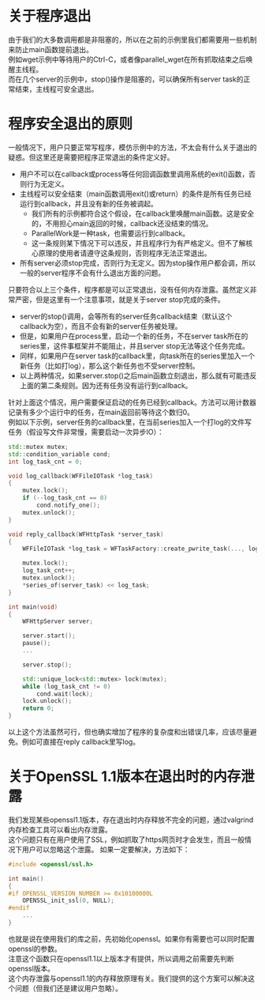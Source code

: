 # 关于程序退出

由于我们的大多数调用都是非阻塞的，所以在之前的示例里我们都需要用一些机制来防止main函数提前退出。  
例如wget示例中等待用户的Ctrl-C，或者像parallel_wget在所有抓取结束之后唤醒主线程。  
而在几个server的示例中，stop()操作是阻塞的，可以确保所有server task的正常结束，主线程可安全退出。

# 程序安全退出的原则

一般情况下，用户只要正常写程序，模仿示例中的方法，不太会有什么关于退出的疑惑。但这里还是需要把程序正常退出的条件定义好。  
* 用户不可以在callback或process等任何回调函数里调用系统的exit()函数，否则行为无定义。
* 主线程可以安全结束（main函数调用exit()或return）的条件是所有任务已经运行到callback，并且没有新的任务被调起。
  * 我们所有的示例都符合这个假设，在callback里唤醒main函数。这是安全的，不用担心main返回的时候，callback还没结束的情况。
  * ParallelWork是一种task，也需要运行到callback。
  * 这一条规则某下情况下可以违反，并且程序行为有严格定义。但不了解核心原理的使用者请遵守这条规则，否则程序无法正常退出。
* 所有server必须stop完成，否则行为无定义。因为stop操作用户都会调，所以一般的server程序不会有什么退出方面的问题。

只要符合以上三个条件，程序都是可以正常退出，没有任何内存泄露。虽然定义非常严密，但是这里有一个注意事项，就是关于server stop完成的条件。
* server的stop()调用，会等所有的server任务callback结束（默认这个callback为空），而且不会有新的server任务被处理。
* 但是，如果用户在process里，启动一个新的任务，不在server task所在的series里，这件事框架并不能阻止，并且server stop无法等这个任务完成。
* 同样，如果用户在server task的callback里，向task所在的series里加入一个新任务（比如打log），那么这个新任务也不受server控制。
* 以上两种情况，如果server.stop()之后main函数立刻退出，那么就有可能违反上面的第二条规则。因为还有任务没有运行到callback。

针对上面这个情况，用户需要保证启动的任务已经到callback。方法可以用计数器记录有多少个运行中的任务，在main返回前等待这个数归0。  
例如以下示例，server任务的callback里，在当前series加入一个打log的文件写任务（假设写文件非常慢，需要启动一次异步IO）：
~~~cpp
std::mutex mutex;
std::condition_variable cond;
int log_task_cnt = 0;

void log_callback(WFFileIOTask *log_task)
{
    mutex.lock();
    if (--log_task_cnt == 0)
        cond.notify_one();
    mutex.unlock();
}

void reply_callback(WFHttpTask *server_task)
{
    WFFileIOTask *log_task = WFTaskFactory::create_pwrite_task(..., log_callback);

    mutex.lock();
    log_task_cnt++;
    mutex.unlock();
    *series_of(server_task) << log_task;
}

int main(void)
{
    WFHttpServer server;

    server.start();
    pause();
    ...

    server.stop();

    std::unique_lock<std::mutex> lock(mutex);
    while (log_task_cnt != 0)
        cond.wait(lock);
    lock.unlock();
    return 0;
}
~~~
以上这个方法虽然可行，但也确实增加了程序的复杂度和出错误几率，应该尽量避免。例如可直接在reply callback里写log。

# 关于OpenSSL 1.1版本在退出时的内存泄露

我们发现某些openssl1.1版本，存在退出时内存释放不完全的问题，通过valgrind内存检查工具可以看出内存泄露。  
这个问题只有在用户使用了SSL，例如抓取了https网页时才会发生，而且一般情况下用户可以忽略这个泄露。
如果一定要解决，方法如下：
~~~cpp
#include <openssl/ssl.h>

int main()
{
#if OPENSSL_VERSION_NUMBER >= 0x10100000L
    OPENSSL_init_ssl(0, NULL);
#endif
    ...
}
~~~
也就是说在使用我们的库之前，先初始化openssl。如果你有需要也可以同时配置openssl的参数。  
注意这个函数只在openssl1.1以上版本才有提供，所以调用之前需要先判断openssl版本。  
这个内存泄露与openssl1.1的内存释放原理有关。我们提供的这个方案可以解决这个问题（但我们还是建议用户忽略）。
